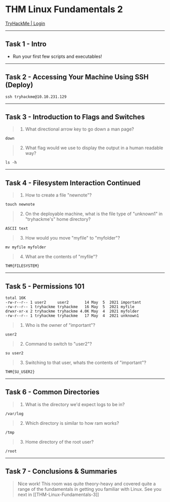 # THM Linux Fundamentals 2

[TryHackMe | Login](https://tryhackme.com/jr/linuxfundamentalspart2)

---

## Task 1 - Intro
 - Run your first few scripts and executables!
---

## Task 2 - Accessing Your Machine Using SSH (Deploy)

```shell
ssh tryhackme@10.10.231.129
```

---

## Task 3 - Introduction to Flags and Switches

> 1. What directional arrow key to go down a man page?
```
down
```

> 2. What flag would we use to display the output in a human readable way?
```shell
ls -h
```

---

## Task 4 - Filesystem Interaction Continued

> 1. How to create a file "newnote"?
```shell
touch newnote
```

> 2. On the deployable machine, what is the file type of "unknown1" in "tryhackme's" home directory?
```shell
ASCII text
```

> 3. How would you move "myfile" to "myfolder"?
```shell
mv myfile myfolder
```

> 4. What are the contents of "myfile"?
```shell
THM{FILESYSTEM}
```

---

## Task 5 - Permissions 101

```shell
total 16K
-rw-r--r-- 1 user2     user2       14 May  5  2021 important
-rw-r--r-- 1 tryhackme tryhackme   16 May  5  2021 myfile
drwxr-xr-x 2 tryhackme tryhackme 4.0K May  4  2021 myfolder
-rw-r--r-- 1 tryhackme tryhackme   17 May  4  2021 unknown1
```

> 1. Who is the owner of "important"?
```
user2
```

> 2. Command to switch to "user2"?
```shell
su user2
```

> 3. Switching to that user, whats the contents of "important"?
```
THM{SU_USER2}
```

---

## Task 6 - Common Directories

> 1. What is the directory we'd expect logs to be in?
```
/var/log
```

> 2. Which directory is similar to how ram works?
```
/tmp
```

> 3. Home directory of the root user?
```
/root
```

---

## Task 7 - Conclusions & Summaries

> Nice work! This room was quite theory-heavy and covered quite a range of the fundamentals in getting you familiar with Linux. See you next in [[THM-Linux-Fundamentals-3]]
